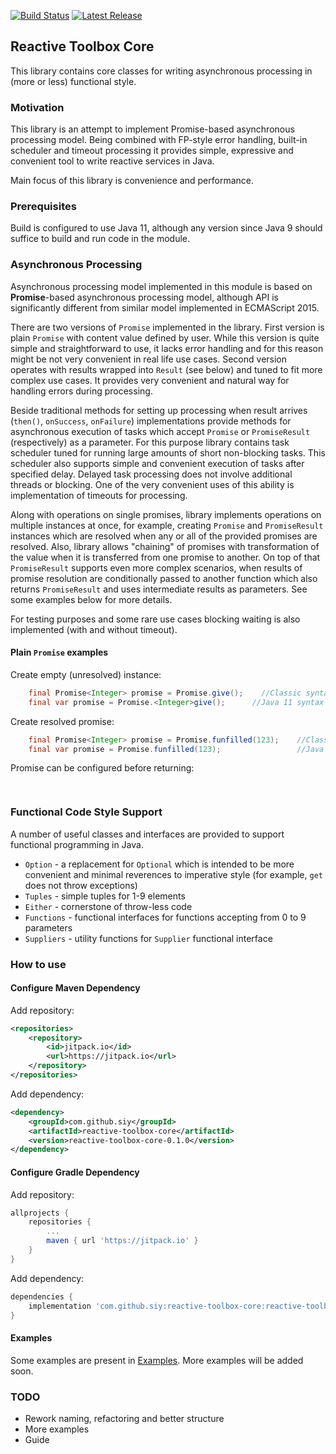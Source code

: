 [![Build Status](https://travis-ci.org/siy/reactive-toolbox-core.svg?branch=master)](https://travis-ci.org/siy/reactive-toolbox-core)
[![Latest Release](https://jitpack.io/v/siy/reactive-toolbox-core.svg)](https://jitpack.io/#siy/reactive-toolbox-core)

## Reactive Toolbox Core

This library contains core classes for writing asynchronous processing in (more or less) functional style.

### Motivation
This library is an attempt to implement Promise-based asynchronous processing model. Being combined with FP-style error
handling, built-in scheduler and timeout processing it provides simple, expressive and convenient tool to write 
reactive services in Java.

Main focus of this library is convenience and performance.

### Prerequisites
Build is configured to use Java 11, although any version since Java 9 should suffice
to build and run code in the module.

### Asynchronous Processing

Asynchronous processing model implemented in this module is based on __Promise__-based asynchronous processing model,
although API is significantly different from similar model implemented in ECMAScript 2015. 

There are two versions of `Promise` implemented in the library. 
First version is plain `Promise` with content value defined
by user. While this version is quite simple and straightforward to use, it lacks error handling and for this reason
might be not very convenient in real life use cases. 
Second version operates with results wrapped into `Result` (see below) and tuned to fit more complex use cases. 
It provides very convenient and natural way for handling errors during processing.

Beside traditional methods for setting up processing when result arrives (`then()`, `onSuccess`, `onFailure`) 
implementations provide methods for asynchronous execution of tasks which accept `Promise` or `PromiseResult` 
(respectively) as a parameter. For this purpose library contains task scheduler tuned for running large amounts
of short non-blocking tasks. This scheduler also supports simple and convenient execution of tasks after specified delay.
Delayed task processing does not involve additional threads or blocking. One of the very convenient uses of this ability 
is implementation of timeouts for processing.

Along with operations on single promises, library implements operations on multiple instances at once, for example, 
creating `Promise` and `PromiseResult` instances which are resolved when any or all of the provided promises are resolved.
Also, library allows "chaining" of promises with transformation of the value when it is transferred from one promise to 
another. On top of that `PromiseResult` supports even more complex scenarios, when results of promise resolution 
are conditionally passed to another function which also returns `PromiseResult` and uses intermediate results as parameters.
See some examples below for more details. 

For testing purposes and some rare use cases blocking waiting is also implemented (with and without timeout).

#### Plain `Promise` examples

Create empty (unresolved) instance:
```java
    final Promise<Integer> promise = Promise.give();    //Classic syntax
    final var promise = Promise.<Integer>give();      //Java 11 syntax
```
Create resolved promise: 
```java
    final Promise<Integer> promise = Promise.funfilled(123);    //Classic syntax 
    final var promise = Promise.funfilled(123);                 //Java 11 syntax
```
Promise can be configured before returning:
```java
    
```


### Functional Code Style Support

A number of useful classes and interfaces are provided to support functional 
programming in Java.
- `Option` - a replacement for `Optional` which is intended to be more convenient
and minimal reverences to imperative style (for example, `get` does not throw exceptions)
- `Tuples` - simple tuples for 1-9 elements
- `Either` - cornerstone of throw-less code
- `Functions` - functional interfaces for functions accepting from 0 to 9 parameters
- `Suppliers` - utility functions for `Supplier` functional interface

### How to use
#### Configure Maven Dependency

Add repository:
```xml
<repositories>
    <repository>
        <id>jitpack.io</id>
        <url>https://jitpack.io</url>
    </repository>
</repositories>
```
Add dependency:
```xml
<dependency>
    <groupId>com.github.siy</groupId>
    <artifactId>reactive-toolbox-core</artifactId>
    <version>reactive-toolbox-core-0.1.0</version>
</dependency>
```
#### Configure Gradle Dependency

Add repository:
```groovy
allprojects {
    repositories {
        ...
        maven { url 'https://jitpack.io' }
    }
}
```
Add dependency:
```groovy
dependencies {
    implementation 'com.github.siy:reactive-toolbox-core:reactive-toolbox-core-0.1.0'
}
```

#### Examples

Some examples are present in [Examples](https://github.com/siy/reactive-toolbox-core/tree/master/src/test/java/org/reactivetoolbox/core/examples).
More examples will be added soon.

### TODO
 - Rework naming, refactoring and better structure
 - More examples
 - Guide

